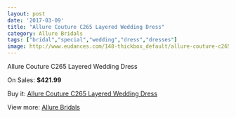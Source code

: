 ```yaml
---
layout: post
date: '2017-03-09'
title: "Allure Couture C265 Layered Wedding Dress"
category: Allure Bridals
tags: ["bridal","special","wedding","dress","dresses"]
image: http://www.eudances.com/148-thickbox_default/allure-couture-c265-layered-wedding-dress.jpg
---
```

Allure Couture C265 Layered Wedding Dress

On Sales: **$421.99**
<a href="https://www.eudances.com/en/allure-bridals/47-allure-couture-c265-layered-wedding-dress.html"><amp-img layout="responsive" width="600" height="600" src="//www.eudances.com/148-thickbox_default/allure-couture-c265-layered-wedding-dress.jpg" alt="Allure Couture C265 Layered Wedding Dress 0" /></a>
<a href="https://www.eudances.com/en/allure-bridals/47-allure-couture-c265-layered-wedding-dress.html"><amp-img layout="responsive" width="600" height="600" src="//www.eudances.com/150-thickbox_default/allure-couture-c265-layered-wedding-dress.jpg" alt="Allure Couture C265 Layered Wedding Dress 1" /></a>
<a href="https://www.eudances.com/en/allure-bridals/47-allure-couture-c265-layered-wedding-dress.html"><amp-img layout="responsive" width="600" height="600" src="//www.eudances.com/149-thickbox_default/allure-couture-c265-layered-wedding-dress.jpg" alt="Allure Couture C265 Layered Wedding Dress 2" /></a>

Buy it: [Allure Couture C265 Layered Wedding Dress](https://www.eudances.com/en/allure-bridals/47-allure-couture-c265-layered-wedding-dress.html "Allure Couture C265 Layered Wedding Dress")

View more: [Allure Bridals](https://www.eudances.com/en/2-allure-bridals "Allure Bridals")